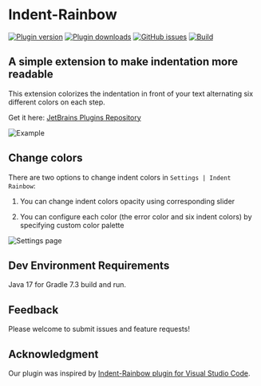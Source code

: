 # Indent-Rainbow

[![Plugin version](https://img.shields.io/jetbrains/plugin/v/13308-indent-rainbow.svg)](https://plugins.jetbrains.com/plugin/13308-indent-rainbow)
[![Plugin downloads](https://img.shields.io/jetbrains/plugin/d/13308-indent-rainbow.svg)](https://plugins.jetbrains.com/plugin/13308-indent-rainbow)
[![GitHub issues](https://img.shields.io/github/issues/dima74/intellij-indent-rainbow)](https://github.com/dima74/intellij-indent-rainbow/issues)
[![Build](https://github.com/dima74/intellij-indent-rainbow/actions/workflows/build.yml/badge.svg)](https://github.com/dima74/intellij-indent-rainbow/actions/workflows/build.yml)

## A simple extension to make indentation more readable

This extension colorizes the indentation in front of your text alternating six different colors on each step.

Get it here: [JetBrains Plugins Repository](https://plugins.jetbrains.com/plugin/13308-indent-rainbow)

![Example](https://raw.githubusercontent.com/dima74/intellij-indent-rainbow/master/assets/example_16_10.png)

## Change colors
There are two options to change indent colors in `Settings | Indent Rainbow`:

1. You can change indent colors opacity using corresponding slider

2. You can configure each color (the error color and six indent colors) by specifying custom color palette

![Settings page](https://raw.githubusercontent.com/dima74/intellij-indent-rainbow/master/assets/settings.png)

## Dev Environment Requirements
Java 17 for Gradle 7.3 build and run.

## Feedback
Please welcome to submit issues and feature requests!

## Acknowledgment
Our plugin was inspired by [Indent-Rainbow plugin for Visual Studio Code](https://github.com/oderwat/vscode-indent-rainbow).
